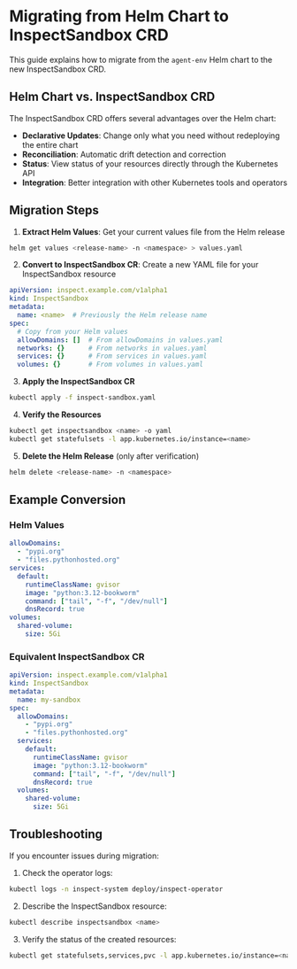 # Migrating from Helm Chart to InspectSandbox CRD

This guide explains how to migrate from the `agent-env` Helm chart to the new InspectSandbox CRD.

## Helm Chart vs. InspectSandbox CRD

The InspectSandbox CRD offers several advantages over the Helm chart:

- **Declarative Updates**: Change only what you need without redeploying the entire chart
- **Reconciliation**: Automatic drift detection and correction
- **Status**: View status of your resources directly through the Kubernetes API
- **Integration**: Better integration with other Kubernetes tools and operators

## Migration Steps

1. **Extract Helm Values**: Get your current values file from the Helm release
```bash
helm get values <release-name> -n <namespace> > values.yaml
```

2. **Convert to InspectSandbox CR**: Create a new YAML file for your InspectSandbox resource
```yaml
apiVersion: inspect.example.com/v1alpha1
kind: InspectSandbox
metadata:
  name: <name>  # Previously the Helm release name
spec:
  # Copy from your Helm values
  allowDomains: []  # From allowDomains in values.yaml
  networks: {}      # From networks in values.yaml
  services: {}      # From services in values.yaml
  volumes: {}       # From volumes in values.yaml
```

3. **Apply the InspectSandbox CR**
```bash
kubectl apply -f inspect-sandbox.yaml
```

4. **Verify the Resources**
```bash
kubectl get inspectsandbox <name> -o yaml
kubectl get statefulsets -l app.kubernetes.io/instance=<name>
```

5. **Delete the Helm Release** (only after verification)
```bash
helm delete <release-name> -n <namespace>
```

## Example Conversion

### Helm Values
```yaml
allowDomains:
  - "pypi.org"
  - "files.pythonhosted.org"
services:
  default:
    runtimeClassName: gvisor
    image: "python:3.12-bookworm"
    command: ["tail", "-f", "/dev/null"]
    dnsRecord: true
volumes:
  shared-volume:
    size: 5Gi
```

### Equivalent InspectSandbox CR
```yaml
apiVersion: inspect.example.com/v1alpha1
kind: InspectSandbox
metadata:
  name: my-sandbox
spec:
  allowDomains:
    - "pypi.org"
    - "files.pythonhosted.org"
  services:
    default:
      runtimeClassName: gvisor
      image: "python:3.12-bookworm"
      command: ["tail", "-f", "/dev/null"]
      dnsRecord: true
  volumes:
    shared-volume:
      size: 5Gi
```

## Troubleshooting

If you encounter issues during migration:

1. Check the operator logs:
```bash
kubectl logs -n inspect-system deploy/inspect-operator
```

2. Describe the InspectSandbox resource:
```bash
kubectl describe inspectsandbox <name>
```

3. Verify the status of the created resources:
```bash
kubectl get statefulsets,services,pvc -l app.kubernetes.io/instance=<name>
```